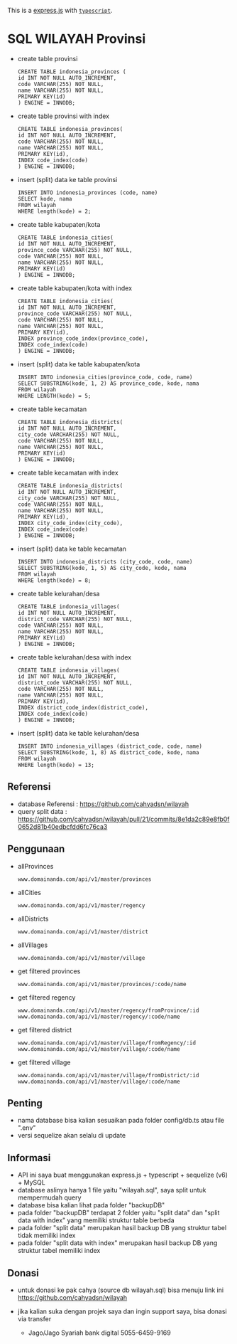 This is a [express.js](https://expressjs.com/) with [`typescript`](https://www.typescriptlang.org/).


# SQL WILAYAH Provinsi

- create table provinsi

      CREATE TABLE indonesia_provinces (
      id INT NOT NULL AUTO_INCREMENT,
      code VARCHAR(255) NOT NULL,
      name VARCHAR(255) NOT NULL,
      PRIMARY KEY(id)
      ) ENGINE = INNODB;

- create table provinsi with index

      CREATE TABLE indonesia_provinces(
      id INT NOT NULL AUTO_INCREMENT,
      code VARCHAR(255) NOT NULL,
      name VARCHAR(255) NOT NULL,
      PRIMARY KEY(id),
      INDEX code_index(code)
      ) ENGINE = INNODB;

- insert (split) data ke table provinsi

      INSERT INTO indonesia_provinces (code, name)
      SELECT kode, nama
      FROM wilayah
      WHERE length(kode) = 2;

- create table kabupaten/kota

      CREATE TABLE indonesia_cities(
      id INT NOT NULL AUTO_INCREMENT,
      province_code VARCHAR(255) NOT NULL,
      code VARCHAR(255) NOT NULL,
      name VARCHAR(255) NOT NULL,
      PRIMARY KEY(id)
      ) ENGINE = INNODB;

- create table kabupaten/kota with index

      CREATE TABLE indonesia_cities(
      id INT NOT NULL AUTO_INCREMENT,
      province_code VARCHAR(255) NOT NULL,
      code VARCHAR(255) NOT NULL,
      name VARCHAR(255) NOT NULL,
      PRIMARY KEY(id),
      INDEX province_code_index(province_code),
      INDEX code_index(code)
      ) ENGINE = INNODB;

- insert (split) data ke table kabupaten/kota

      INSERT INTO indonesia_cities(province_code, code, name)
      SELECT SUBSTRING(kode, 1, 2) AS province_code, kode, nama
      FROM wilayah
      WHERE LENGTH(kode) = 5;

- create table kecamatan

      CREATE TABLE indonesia_districts(
      id INT NOT NULL AUTO_INCREMENT,
      city_code VARCHAR(255) NOT NULL,
      code VARCHAR(255) NOT NULL,
      name VARCHAR(255) NOT NULL,
      PRIMARY KEY(id)
      ) ENGINE = INNODB;

- create table kecamatan with index

      CREATE TABLE indonesia_districts(
      id INT NOT NULL AUTO_INCREMENT,
      city_code VARCHAR(255) NOT NULL,
      code VARCHAR(255) NOT NULL,
      name VARCHAR(255) NOT NULL,
      PRIMARY KEY(id),
      INDEX city_code_index(city_code),
      INDEX code_index(code)
      ) ENGINE = INNODB;

- insert (split) data ke table kecamatan

      INSERT INTO indonesia_districts (city_code, code, name)
      SELECT SUBSTRING(kode, 1, 5) AS city_code, kode, nama
      FROM wilayah
      WHERE length(kode) = 8;

- create table kelurahan/desa

      CREATE TABLE indonesia_villages(
      id INT NOT NULL AUTO_INCREMENT,
      district_code VARCHAR(255) NOT NULL,
      code VARCHAR(255) NOT NULL,
      name VARCHAR(255) NOT NULL,
      PRIMARY KEY(id)
      ) ENGINE = INNODB;

- create table kelurahan/desa with index

      CREATE TABLE indonesia_villages(
      id INT NOT NULL AUTO_INCREMENT,
      district_code VARCHAR(255) NOT NULL,
      code VARCHAR(255) NOT NULL,
      name VARCHAR(255) NOT NULL,
      PRIMARY KEY(id),
      INDEX district_code_index(district_code),
      INDEX code_index(code)
      ) ENGINE = INNODB;

- insert (split) data ke table kelurahan/desa

      INSERT INTO indonesia_villages (district_code, code, name)
      SELECT SUBSTRING(kode, 1, 8) AS district_code, kode, nama
      FROM wilayah
      WHERE length(kode) = 13;

## Referensi

- database Referensi : https://github.com/cahyadsn/wilayah
- query split data : https://github.com/cahyadsn/wilayah/pull/21/commits/8e1da2c89e8fb0f0652d81b40edbcfdd6fc76ca3

## Penggunaan

- allProvinces

      www.domainanda.com/api/v1/master/provinces

- allCities

      www.domainanda.com/api/v1/master/regency

- allDistricts

      www.domainanda.com/api/v1/master/district

- allVillages

      www.domainanda.com/api/v1/master/village

- get filtered provinces

      www.domainanda.com/api/v1/master/provinces/:code/name

- get filtered regency

      www.domainanda.com/api/v1/master/regency/fromProvince/:id
      www.domainanda.com/api/v1/master/regency/:code/name

- get filtered district

      www.domainanda.com/api/v1/master/village/fromRegency/:id
      www.domainanda.com/api/v1/master/village/:code/name

- get filtered village

      www.domainanda.com/api/v1/master/village/fromDistrict/:id
      www.domainanda.com/api/v1/master/village/:code/name

## Penting

- nama database bisa kalian sesuaikan pada folder config/db.ts atau file ".env"
- versi sequelize akan selalu di update

## Informasi

- API ini saya buat menggunakan express.js + typescript + sequelize (v6) + MySQL
- database aslinya hanya 1 file yaitu "wilayah.sql", saya split untuk mempermudah query
- database bisa kalian lihat pada folder "backupDB"
- pada folder "backupDB" terdapat 2 folder yaitu "split data" dan "split data with index" yang memiliki struktur table berbeda
- pada folder "split data" merupakan hasil backup DB yang struktur tabel tidak memiliki index
- pada folder "split data with index" merupakan hasil backup DB yang struktur tabel memiliki index

## Donasi

- untuk donasi ke pak cahya (source db wilayah.sql) bisa menuju link ini https://github.com/cahyadsn/wilayah

- jika kalian suka dengan projek saya dan ingin support saya, bisa donasi via transfer
  - Jago/Jago Syariah bank digital 5055-6459-9169